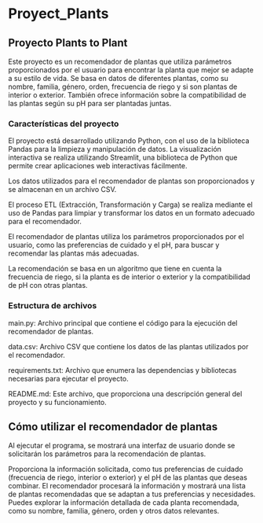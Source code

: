 # Proyect_Plants

## Proyecto Plants to Plant

Este proyecto es un recomendador de plantas que utiliza parámetros proporcionados por el usuario para encontrar la planta que mejor se adapte a su estilo de vida. Se basa en datos de diferentes plantas, como su nombre, familia, género, orden, frecuencia de riego y si son plantas de interior o exterior. También ofrece información sobre la compatibilidad de las plantas según su pH para ser plantadas juntas.

### Características del proyecto

El proyecto está desarrollado utilizando Python, con el uso de la biblioteca Pandas para la limpieza y manipulación de datos.
La visualización interactiva se realiza utilizando Streamlit, una biblioteca de Python que permite crear aplicaciones web interactivas fácilmente.

Los datos utilizados para el recomendador de plantas son proporcionados y se almacenan en un archivo CSV.

El proceso ETL (Extracción, Transformación y Carga) se realiza mediante el uso de Pandas para limpiar y transformar los datos en un formato adecuado para el recomendador.

El recomendador de plantas utiliza los parámetros proporcionados por el usuario, como las preferencias de cuidado y el pH, para buscar y recomendar las plantas más adecuadas.

La recomendación se basa en un algoritmo que tiene en cuenta la frecuencia de riego, si la planta es de interior o exterior y la compatibilidad de pH con otras plantas.

### Estructura de archivos

main.py: Archivo principal que contiene el código para la ejecución del recomendador de plantas.

data.csv: Archivo CSV que contiene los datos de las plantas utilizados por el recomendador.

requirements.txt: Archivo que enumera las dependencias y bibliotecas necesarias para ejecutar el proyecto.

README.md: Este archivo, que proporciona una descripción general del proyecto y su funcionamiento.

## Cómo utilizar el recomendador de plantas

Al ejecutar el programa, se mostrará una interfaz de usuario donde se solicitarán los parámetros para la recomendación de plantas.

Proporciona la información solicitada, como tus preferencias de cuidado (frecuencia de riego, interior o exterior) y el pH de las plantas que deseas combinar.
El recomendador procesará la información y mostrará una lista de plantas recomendadas que se adaptan a tus preferencias y necesidades.
Puedes explorar la información detallada de cada planta recomendada, como su nombre, familia, género, orden y otros datos relevantes.